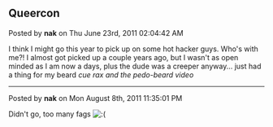 ## Queercon
Posted by **nak** on Thu June 23rd, 2011 02:04:42 AM

I think I might go this year to pick up on some hot hacker guys.
Who's with me?!  I almost got picked up a couple years ago, but I wasn't as open minded as I am now a days, plus the dude was a creeper anyway... just had a thing for my beard *cue rax and the pedo-beard video*

--------------------------------------------------------------------------------

Posted by **nak** on Mon August 8th, 2011 11:35:01 PM

Didn't go, too many fags <!-- s:( --><img src="{SMILIES_PATH}/icon_e_sad.gif" alt=":(" title="Sad" /><!-- s:( -->
